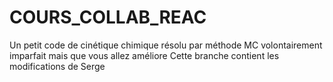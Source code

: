 # COURS_COLLAB_REAC
Un petit code de cinétique chimique résolu par méthode MC volontairement imparfait mais que vous allez améliore
Cette branche contient les modifications de Serge
